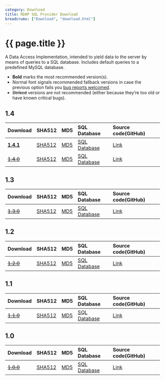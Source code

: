 ```yaml
---
category: Download
title: RDAP SQL Provider Download
breadcrums: ["Download", "download.html"]
---
```


# {{ page.title }}

A Data Access Implementation, intended to yield data to the server by means of queries to a SQL database. Includes default queries to a predefined MySQL database.

- **Bold** marks the most recommended version(s).
- Normal font signals recommended fallback versions in case the previous option fails you [bug reports welcomed](https://github.com/NICMx/rdap-sql-provider/issues).
- ~~Striked~~ versions are not recommended (either because they’re too old or have known critical bugs).

## 1.4

|Download |SHA512    |MD5    |SQL Database|Source code(GitHub)|
|:--------|:---------|:------|:-----------|:------------------|
|[**1.4.1**](https://github.com/NICMx/releases/raw/master/RedDog/rdap-sql-provider-1.4.1.jar)|[SHA512](https://github.com/NICMx/releases/raw/master/RedDog/rdap-sql-provider-1.4.1.jar.sha)|[MD5](https://github.com/NICMx/releases/raw/master/RedDog/rdap-sql-provider-1.4.1.jar.md5)|[SQL Database](https://raw.githubusercontent.com/NICMx/rdap-sql-provider/v1.4.1/src/test/resources/META-INF/sql/Database.sql)|[Link](https://github.com/NICMx/rdap-sql-provider/tree/v1.4.1)|
|[~~1.4.0~~](https://github.com/NICMx/releases/raw/master/RedDog/rdap-sql-provider-1.4.0.jar)|[SHA512](https://github.com/NICMx/releases/raw/master/RedDog/rdap-sql-provider-1.4.0.jar.sha)|[MD5](https://github.com/NICMx/releases/raw/master/RedDog/rdap-sql-provider-1.4.0.jar.md5)|[SQL Database](https://raw.githubusercontent.com/NICMx/rdap-sql-provider/v1.4.0/src/test/resources/META-INF/sql/Database.sql)|[Link](https://github.com/NICMx/rdap-sql-provider/tree/v1.4.0)|

## 1.3

|Download |SHA512    |MD5    |SQL Database|Source code(GitHub)|
|:--------|:---------|:------|:-----------|:------------------|
|[~~1.3.0~~](https://github.com/NICMx/releases/raw/master/RedDog/rdap-sql-provider-1.3.0.jar)|[SHA512](https://github.com/NICMx/releases/raw/master/RedDog/rdap-sql-provider-1.3.0.jar.sha)|[MD5](https://github.com/NICMx/releases/raw/master/RedDog/rdap-sql-provider-1.3.0.jar.md5)|[SQL Database](https://raw.githubusercontent.com/NICMx/rdap-sql-provider/v1.3.0/src/test/resources/META-INF/sql/Database.sql)|[Link](https://github.com/NICMx/rdap-sql-provider/tree/v1.3.0)|

## 1.2

|Download |SHA512    |MD5    |SQL Database|Source code(GitHub)|
|:--------|:---------|:------|:-----------|:------------------|
|[~~1.2.0~~](https://github.com/NICMx/releases/raw/master/RedDog/rdap-sql-provider-1.2.0.jar)|[SHA512](https://github.com/NICMx/releases/raw/master/RedDog/rdap-sql-provider-1.2.0.jar.sha)|[MD5](https://github.com/NICMx/releases/raw/master/RedDog/rdap-sql-provider-1.2.0.jar.md5)|[SQL Database](https://raw.githubusercontent.com/NICMx/rdap-sql-provider/v1.2.0/src/main/resources/META-INF/sql/Database.sql)|[Link](https://github.com/NICMx/rdap-sql-provider/tree/v1.2.0)|

## 1.1

|Download |SHA512    |MD5    |SQL Database|Source code(GitHub)|
|:--------|:---------|:------|:-----------|:------------------|
|[~~1.1.0~~](https://github.com/NICMx/releases/raw/master/RedDog/rdap-sql-provider-1.1.0.jar)|[SHA512](https://github.com/NICMx/releases/raw/master/RedDog/rdap-sql-provider-1.1.0.jar.sha)|[MD5](https://github.com/NICMx/releases/raw/master/RedDog/rdap-sql-provider-1.1.0.jar.md5)|[SQL Database](https://raw.githubusercontent.com/NICMx/rdap-sql-provider/v1.1.0/src/main/resources/META-INF/sql/Database.sql)|[Link](https://github.com/NICMx/rdap-sql-provider/tree/v1.1.0)|

## 1.0

|Download |SHA512    |MD5    |SQL Database|Source code(GitHub)|
|:--------|:---------|:------|:-----------|:------------------|
|[~~1.0.0~~](https://github.com/NICMx/releases/raw/master/RedDog/rdap-sql-provider-1.0.jar)|[SHA512](https://github.com/NICMx/releases/raw/master/RedDog/rdap-sql-provider-1.0.sha)|[MD5](https://github.com/NICMx/releases/raw/master/RedDog/rdap-sql-provider-1.0.md5)|[SQL Database](https://raw.githubusercontent.com/NICMx/rdap-sql-provider/v1.0.0/src/main/resources/META-INF/sql/Database.sql)|[Link](https://github.com/NICMx/rdap-sql-provider/tree/v1.0.0)|

